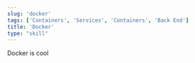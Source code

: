 ```yaml
---
slug: 'docker'
tags: ['Containers', 'Services', 'Containers', 'Back End']
title: 'Docker'
type: "skill"
---
```


Docker is cool